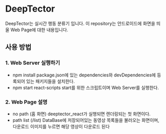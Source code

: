 # DeepTector

DeepTector는 실시간 행동 분류기 입니다. 이 repository는 안드로이드에 화면을 띄울 Web Page에 대한 내용입니다.

## 사용 방법


### 1. Web Server 실행하기

- npm install
  package.json에 있는 dependencies와 devDependencies에 등록되어 있는 패키지들을 설치한다.
- npm start
  react-scripts start를 위한 스크립트이며 Web Server를 실행한다.


### 2. Web Page 설명

- no path (홈 화면)
  deeptector_react가 실행되면 렌더링되는 첫 화면이다.
- path list (/list)
  DataBase에 저장되어있는 동영상 목록들을 불러오는 화면이며, 다운로드 이미지를 누르면 해당 영상이 다운로드 된다
